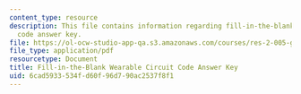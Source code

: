 ```yaml
---
content_type: resource
description: This file contains information regarding fill-in-the-blank wearable circuit
  code answer key.
file: https://ol-ocw-studio-app-qa.s3.amazonaws.com/courses/res-2-005-girls-who-build-make-your-own-wearables-workshop-spring-2015/6cad5933534fd60f96d790ac2537f8f1_MITRES_2_005S15_AnswerKey.pdf
file_type: application/pdf
resourcetype: Document
title: Fill-in-the-Blank Wearable Circuit Code Answer Key
uid: 6cad5933-534f-d60f-96d7-90ac2537f8f1
---
```

